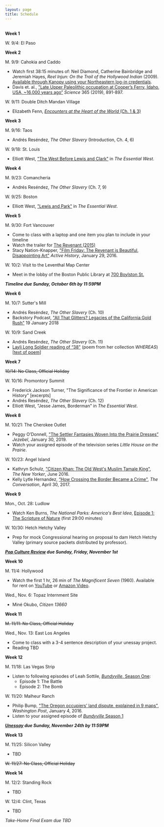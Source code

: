 ```yaml
---
layout: page
title: Schedule
---	
```


<br>**Week 1**

W. 9/4: El Paso

**Week 2**

M. 9/9: Cahokia and Caddo
- Watch first 38:15 minutes of: Neil Diamond, Catherine Bainbridge and Jeremiah Hayes, *Reel Injun: On the Trail of the Hollywood Indian* (2009). [Available through Kanopy using your Northeastern log-in credentials](https://northeastern.kanopy.com/node/114462).
- Davis et. al., ["Late Upper Paleolithic occupation at Cooper’s Ferry, Idaho, USA, ~16,000 years ago”](https://www.dropbox.com/s/i6q17w9jhsnmxn2/DavisEtAl_Late%20Upper%20Paleolithic%20occupation%20at%20Cooper%E2%80%99s%20Ferry%2C%20Idaho%2C%20USA.pdf?dl=0) *Science* 365 (2019), 891-897.

W. 9/11: Double Ditch Mandan Village
- Elizabeth Fenn, [*Encounters at the Heart of the World* (Ch. 1 & 3)](https://www.dropbox.com/s/zk9ai1r79qudtpk/Fenn_EncountersAtTheHeartOfTheWorld_Ch1_Ch3.pdf?dl=0)

**Week 3**

M. 9/16: Taos
- Andrés Reséndez, *The Other Slavery* (Introduction, Ch. 4, 6)

W. 9/18: St. Louis 
- Elliott West, ["The West Before Lewis and Clark"](https://www.dropbox.com/s/3jtvcjm8bhb8b43/West_TheWestBeforeLewisAndClark.pdf?dl=0) in *The Essential West*.

**Week 4**

M. 9/23: Comancheria
- Andrés Reséndez, *The Other Slavery* (Ch. 7, 9)

W. 9/25: Boston
- Elliott West, ["Lewis and Park"](https://www.dropbox.com/s/nnue523r4ng318x/West_LewisAndPark.pdf?dl=0) in *The Essential West*.

**Week 5**

M. 9/30: Fort Vancouver
- Come to class with a laptop and one item you plan to include in your timeline
- Watch the trailer for [The Revenant (2015)](https://www.youtube.com/watch?v=LoebZZ8K5N0)
- Stacy Nation-Knapper, ["Film Friday: The Revenant is Beautiful, Disappointing Art"](http://activehistory.ca/2016/01/the-revenant-is-beautiful-disappointing-art/) *Active History*, January 29, 2016. 


W. 10/2: Visit to the Leventhal Map Center
- Meet in the lobby of the Boston Public Library at [700 Boylston St.](https://goo.gl/maps/TNuQ5jSMtZG5soG36)

***Timeline due Sunday, October 6th by 11:59PM***

**Week 6**

M. 10/7: Sutter's Mill
- Andrés Reséndez, *The Other Slavery* (Ch. 10)
- Backstory Podcast, ["All That Glitters? Legacies of the California Gold Rush"](http://backstoryradio.org/shows/gold-rush/) 19 January 2018

W. 10/9: Sand Creek
- Andrés Reséndez, *The Other Slavery* (Ch. 11)
- [Layli Long Soldier reading of “38"](https://www.youtube.com/watch?v=MoRRBwQbd2E) (poem from her collection *WHEREAS*) [[text of poem](https://onbeing.org/blog/layli-long-soldier-38/)]

**Week 7**

~~10/14: No Class, Official Holiday~~

W. 10/16: Promontory Summit
- Frederick Jackson Turner, "The Significance of the Frontier in American History" [excerpts]
- Andrés Reséndez, *The Other Slavery* (Ch. 12)
- Elliott West, "Jesse James, Borderman" in *The Essential West*.

**Week 8**

M. 10/21: The Cherokee Outlet
- Peggy O’Donnell, ["The Settler Fantasies Woven Into the Prairie Dresses”](https://pictorial.jezebel.com/the-settler-fantasies-woven-into-the-prairie-dresses-1831746430) *Jezebel*, January 30, 2019.
- Watch your assigned episode of the television series *Little House on the Prairie*.

W. 10/23: Angel Island
- Kathryn Schulz, ["Citizen Khan: The Old West's Muslim Tamale King"](https://www.newyorker.com/magazine/2016/06/06/zarif-khans-tamales-and-the-muslims-of-sheridan-wyoming), *The New Yorker*, June 2016.
- Kelly Lytle Hernandez, [“How Crossing the Border Became a Crime"](http://theconversation.com/how-crossing-the-us-mexico-border-became-a-crime-74604), *The Conversation*, April 30, 2017. 

**Week 9**

Mon., Oct. 28: Ludlow
- Watch Ken Burns, *The National Parks: America's Best Idea*, [Episode 1: The Scripture of Nature](http://ezproxy.neu.edu/login?url=https://search.alexanderstreet.com/view/work/bibliographic_entity&#124;video_work&#124;2362497) (first 29:00 minutes)

W. 10/30: Hetch Hetchy Valley
- Prep for mock Congressional hearing on proposal to dam Hetch Hetchy Valley (primary source packets distributed by professor).

***[Pop Culture Review]({{site.baseurl}}/pop-culture-review) due Sunday, Friday, November 1st***

**Week 10**

M. 11/4: Hollywood
- Watch the first 1 hr, 26 min of *The Magnificent Seven* (1960). Available for rent on [YouTube](https://www.youtube.com/watch?v=58abXibG768) or [Amazon Video](https://www.amazon.com/Magnificent-Seven-Yul-Brynner/dp/B0011XF81G/).

Wed., Nov. 6: Topaz Internment Site
- Miné Okubo, *Citizen 13660*

**Week 11**

~~M. 11/11: No Class, Official Holiday~~

Wed., Nov. 13: East Los Angeles 
- Come to class with a 3-4 sentence description of your unessay project.
- Reading TBD

**Week 12**

M. 11/18: Las Vegas Strip
- Listen to following episodes of Leah Sottile, [*Bundyville*, Season One](https://longreads.com/bundyville/season-one/): 
  - Episode 1: The Battle
  - Episode 2: The Bomb

W. 11/20: Malheur Ranch
- Philip Bump, ["The Oregon occupiers’ land dispute, explained in 9 maps"](https://www.washingtonpost.com/news/the-fix/wp/2016/01/04/the-oregon-occupiers-complaint-explained-in-9-maps/), *Washington Post*, January 4, 2016.
- Listen to your assigned episode of [*Bundyville* Season 1](https://longreads.com/bundyville/season-one/)

***[Unessay]({{site.baseurl}}/unessay) due Sunday, November 24th by 11:59PM***

**Week 13**

M. 11/25: Silicon Valley
- TBD

~~W. 11/27: No Class, Official Holiday~~

**Week 14**

M. 12/2: Standing Rock
- TBD

W. 12/4: Clint, Texas
- TBD

*Take-Home Final Exam due TBD*